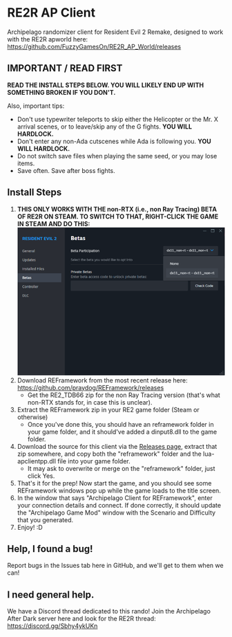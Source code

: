 # RE2R AP Client
Archipelago randomizer client for Resident Evil 2 Remake, designed to work with the RE2R apworld here: https://github.com/FuzzyGamesOn/RE2R_AP_World/releases

## IMPORTANT / READ FIRST

**READ THE INSTALL STEPS BELOW. YOU WILL LIKELY END UP WITH SOMETHING BROKEN IF YOU DON'T.**

Also, important tips:
- Don't use typewriter teleports to skip either the Helicopter or the Mr. X arrival scenes, or to leave/skip any of the G fights. **YOU WILL HARDLOCK.**
- Don't enter any non-Ada cutscenes while Ada is following you. **YOU WILL HARDLOCK.**
- Do not switch save files when playing the same seed, or you may lose items.
- Save often. Save after boss fights.

## Install Steps

1. **THIS ONLY WORKS WITH THE non-RTX (i.e., non Ray Tracing) BETA OF RE2R ON STEAM. TO SWITCH TO THAT, RIGHT-CLICK THE GAME IN STEAM AND DO THIS:**
![](_readme/re2r-switch-to-beta.png)
2. Download REFramework from the most recent release here: https://github.com/praydog/REFramework/releases
    - Get the RE2_TDB66 zip for the non Ray Tracing version (that's what non-RTX stands for, in case this is unclear).
3. Extract the REFramework zip in your RE2 game folder (Steam or otherwise)
    - Once you've done this, you should have an reframework folder in your game folder, and it should've added a dinput8.dll to the game folder.
4. Download the source for this client via the [Releases page](https://github.com/FuzzyGamesOn/RE2R_AP_Client/releases), extract that zip somewhere, and copy both the "reframework" folder and the lua-apclientpp.dll file into your game folder.
    - It may ask to overwrite or merge on the "reframework" folder, just click Yes.
5. That's it for the prep! Now start the game, and you should see some REFramework windows pop up while the game loads to the title screen.
6. In the window that says "Archipelago Client for REFramework", enter your connection details and connect. If done correctly, it should update the "Archipelago Game Mod" window with the Scenario and Difficulty that you generated.
7. Enjoy! :D

## Help, I found a bug!

Report bugs in the Issues tab here in GitHub, and we'll get to them when we can!

## I need general help.

We have a Discord thread dedicated to this rando! Join the Archipelago After Dark server here and look for the RE2R thread: https://discord.gg/Sbhy4ykUKn

